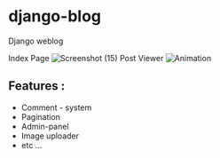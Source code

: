# django-blog
Django weblog

Index Page
![Screenshot (15)](https://user-images.githubusercontent.com/40993115/129473488-56f8c726-ad1f-4063-b8ba-b62d9349ae23.png)
Post Viewer
![Animation](https://user-images.githubusercontent.com/40993115/129473554-4fc2d1f6-beb4-441a-8b29-1b19803d2e5c.gif)

## Features :
* Comment - system
* Pagination
* Admin-panel
* Image uploader
* etc ...
